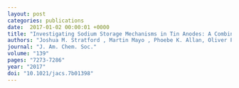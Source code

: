 ```yaml
---
layout: post
categories: publications
date:  2017-01-02 00:00:01 +0000
title: "Investigating Sodium Storage Mechanisms in Tin Anodes: A Combined Pair Distribution Function Analysis, Density Functional Theory, and Solid-State NMR Approach"
authors: "Joshua M. Stratford , Martin Mayo , Phoebe K. Allan, Oliver Pecher, Olaf J. Borkiewicz, Kamila M. Wiaderek, Karena W. Chapman⊥, Chris J. Pickard, Andrew J. Morris, and Clare P. Grey"
journal: "J. Am. Chem. Soc."
volume: "139"
pages: "7273-7286"
year: "2017"
doi: "10.1021/jacs.7b01398"
---
```

